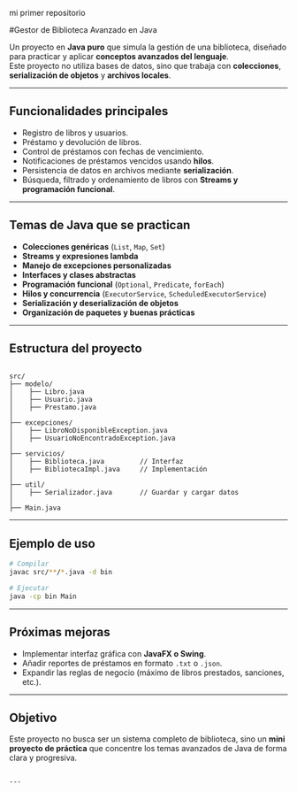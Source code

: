 mi primer repositorio

#Gestor de Biblioteca Avanzado en Java

Un proyecto en **Java puro** que simula la gestión de una biblioteca, diseñado para practicar y aplicar **conceptos avanzados del lenguaje**.  
Este proyecto no utiliza bases de datos, sino que trabaja con **colecciones**, **serialización de objetos** y **archivos locales**.  

---

## Funcionalidades principales
- Registro de libros y usuarios.
- Préstamo y devolución de libros.
- Control de préstamos con fechas de vencimiento.
- Notificaciones de préstamos vencidos usando **hilos**.
- Persistencia de datos en archivos mediante **serialización**.
- Búsqueda, filtrado y ordenamiento de libros con **Streams y programación funcional**.

---

##  Temas de Java que se practican
- **Colecciones genéricas** (`List`, `Map`, `Set`)  
- **Streams y expresiones lambda**  
- **Manejo de excepciones personalizadas**  
- **Interfaces y clases abstractas**  
- **Programación funcional** (`Optional`, `Predicate`, `forEach`)  
- **Hilos y concurrencia** (`ExecutorService`, `ScheduledExecutorService`)  
- **Serialización y deserialización de objetos**  
- **Organización de paquetes y buenas prácticas**  

---

##  Estructura del proyecto
```

src/
├── modelo/
│    ├── Libro.java
│    ├── Usuario.java
│    ├── Prestamo.java
│
├── excepciones/
│    ├── LibroNoDisponibleException.java
│    ├── UsuarioNoEncontradoException.java
│
├── servicios/
│    ├── Biblioteca.java         // Interfaz
│    ├── BibliotecaImpl.java     // Implementación
│
├── util/
│    ├── Serializador.java       // Guardar y cargar datos
│
├── Main.java

````

---

##  Ejemplo de uso
```bash
# Compilar
javac src/**/*.java -d bin

# Ejecutar
java -cp bin Main
````

---

## Próximas mejoras

* Implementar interfaz gráfica con **JavaFX o Swing**.
* Añadir reportes de préstamos en formato `.txt` o `.json`.
* Expandir las reglas de negocio (máximo de libros prestados, sanciones, etc.).

---

##  Objetivo

Este proyecto no busca ser un sistema completo de biblioteca, sino un **mini proyecto de práctica** que concentre los temas avanzados de Java de forma clara y progresiva.

```

---
